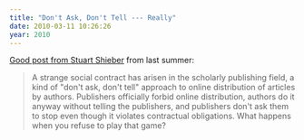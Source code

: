 ```yaml
---
title: "Don't Ask, Don't Tell --- Really"
date: 2010-03-11 10:26:26
year: 2010
---
```

<a href="http://blogs.law.harvard.edu/pamphlet/2009/06/18/dont-ask-dont-tell-rights-retention-for-scholarly-articles/">Good post from Stuart Shieber</a> from last summer:
<blockquote>A strange social contract has arisen in the scholarly publishing field, a kind of "don't ask, don't tell" approach to online distribution of articles by authors.  Publishers officially forbid online distribution, authors do it anyway without telling the publishers, and publishers don't ask them to stop even though it violates contractual obligations. What happens when you refuse to play that game?</blockquote>
